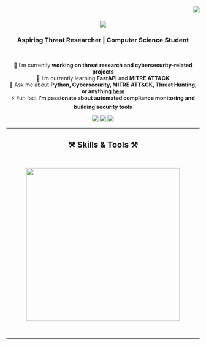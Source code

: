 <img align="right" src="https://visitor-badge.laobi.icu/badge?page_id=salesp07.salesp07" />

<h1 align="center">
    <img src="https://readme-typing-svg.herokuapp.com/?font=Righteous&size=35&center=true&vCenter=true&width=500&height=70&duration=4000&lines=Hi+There!+👋;+I'm+Nipun+Negi!;" />
</h1>

<h3 align="center">Aspiring Threat Researcher | Computer Science Student</h3>

<br/>

<div align="center">
 
 🔭 I’m currently **working on threat research and cybersecurity-related projects**  
 🌱 I’m currently learning **FastAPI** and **MITRE ATT&CK**  
 💬 Ask me about **Python, Cybersecurity, MITRE ATT&CK, Threat Hunting, or anything [here](mailto:nipunnegi2002@gmail.com)**  
 ⚡ Fun fact **I’m passionate about automated compliance monitoring and building security tools**  

</div>
 
<div align="center"> 
  <a href="mailto:nipunnegi2002@gmail.com" style="text-decoration: none;">
    <img src="https://img.shields.io/badge/Gmail-333333?style=for-the-badge&logo=gmail&logoColor=red" />
  </a>
  <a href="https://www.linkedin.com/in/nipunnegi/" target="_blank" style="text-decoration: none;">
    <img src="https://img.shields.io/badge/LinkedIn-0077B5?style=for-the-badge&logo=linkedin&logoColor=white" />
  </a>
  <a href="https://www.linkedin.com/in/nipunnegi/" target="_blank" style="text-decoration: none;">
     <img src="https://img.shields.io/badge/Portfolio-FF5722?style=for-the-badge&logo=todoist&logoColor=white" />
  </a>
</div>

<hr/>

<h2 align="center">⚒️ Skills & Tools ⚒️</h2>
<br/>
<div align="center">
    
<img src="https://skillicons.dev/icons?i=python,java,linux,github,js" width="400"/><br>
</div>

<br/>
<hr/>


